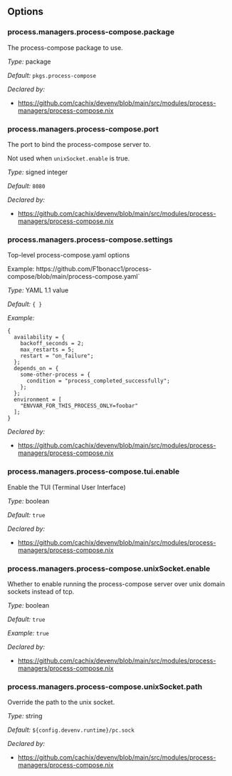 [comment]: # (Do not edit this file as it is autogenerated. Go to docs/individual-docs if you want to make edits.)


[comment]: # (Please add your documentation on top of this line)

## Options

### process\.managers\.process-compose\.package

The process-compose package to use\.



*Type:*
package



*Default:*
` pkgs.process-compose `

*Declared by:*
 - [https://github\.com/cachix/devenv/blob/main/src/modules/process-managers/process-compose\.nix](https://github.com/cachix/devenv/blob/main/src/modules/process-managers/process-compose.nix)



### process\.managers\.process-compose\.port



The port to bind the process-compose server to\.

Not used when ` unixSocket.enable ` is true\.



*Type:*
signed integer



*Default:*
` 8080 `

*Declared by:*
 - [https://github\.com/cachix/devenv/blob/main/src/modules/process-managers/process-compose\.nix](https://github.com/cachix/devenv/blob/main/src/modules/process-managers/process-compose.nix)



### process\.managers\.process-compose\.settings



Top-level process-compose\.yaml options

Example: https://github\.com/F1bonacc1/process-compose/blob/main/process-compose\.yaml\`



*Type:*
YAML 1\.1 value



*Default:*
` { } `



*Example:*

```
{
  availability = {
    backoff_seconds = 2;
    max_restarts = 5;
    restart = "on_failure";
  };
  depends_on = {
    some-other-process = {
      condition = "process_completed_successfully";
    };
  };
  environment = [
    "ENVVAR_FOR_THIS_PROCESS_ONLY=foobar"
  ];
}
```

*Declared by:*
 - [https://github\.com/cachix/devenv/blob/main/src/modules/process-managers/process-compose\.nix](https://github.com/cachix/devenv/blob/main/src/modules/process-managers/process-compose.nix)



### process\.managers\.process-compose\.tui\.enable



Enable the TUI (Terminal User Interface)



*Type:*
boolean



*Default:*
` true `

*Declared by:*
 - [https://github\.com/cachix/devenv/blob/main/src/modules/process-managers/process-compose\.nix](https://github.com/cachix/devenv/blob/main/src/modules/process-managers/process-compose.nix)



### process\.managers\.process-compose\.unixSocket\.enable



Whether to enable running the process-compose server over unix domain sockets instead of tcp\.



*Type:*
boolean



*Default:*
` true `



*Example:*
` true `

*Declared by:*
 - [https://github\.com/cachix/devenv/blob/main/src/modules/process-managers/process-compose\.nix](https://github.com/cachix/devenv/blob/main/src/modules/process-managers/process-compose.nix)



### process\.managers\.process-compose\.unixSocket\.path



Override the path to the unix socket\.



*Type:*
string



*Default:*
` ${config.devenv.runtime}/pc.sock `

*Declared by:*
 - [https://github\.com/cachix/devenv/blob/main/src/modules/process-managers/process-compose\.nix](https://github.com/cachix/devenv/blob/main/src/modules/process-managers/process-compose.nix)

